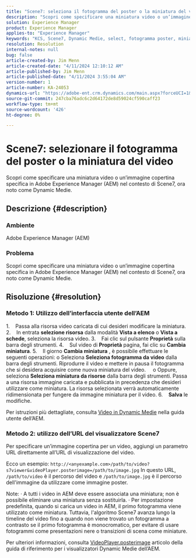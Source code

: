 ```yaml
---
title: "Scene7: seleziona il fotogramma del poster o la miniatura del video"
description: "Scopri come specificare una miniatura video o un’immagine copertina specifica in Adobe Experience Manager (AEM) nel contesto di Scene7, ora noto come Dynamic Medie."
solution: Experience Manager
product: Experience Manager
applies-to: "Experience Manager"
keywords: "KCS, Scene7, Dynamic Medie, select, fotogramma poster, miniatura video, How To, AEM, Adobe Experience Manager, videoPlayer.posterimage=, VideoPlayer, posterimage"
resolution: Resolution
internal-notes: null
bug: false
article-created-by: Jim Menn
article-created-date: "4/11/2024 12:10:12 AM"
article-published-by: Jim Menn
article-published-date: "4/11/2024 3:55:04 AM"
version-number: 1
article-number: KA-24053
dynamics-url: "https://adobe-ent.crm.dynamics.com/main.aspx?forceUCI=1&pagetype=entityrecord&etn=knowledgearticle&id=fe2c2fd9-97f7-ee11-a1fe-6045bd006268"
source-git-commit: 247cba76adc6c2d64172de8d59024cf590caff23
workflow-type: tm+mt
source-wordcount: '426'
ht-degree: 0%

---
```


# Scene7: selezionare il fotogramma del poster o la miniatura del video


Scopri come specificare una miniatura video o un’immagine copertina specifica in Adobe Experience Manager (AEM) nel contesto di Scene7, ora noto come Dynamic Medie.

## Descrizione {#description}


### Ambiente

Adobe Experience Manager (AEM)

### Problema

Scopri come specificare una miniatura video o un’immagine copertina specifica in Adobe Experience Manager (AEM) nel contesto di Scene7, ora noto come Dynamic Medie.


## Risoluzione {#resolution}


### Metodo 1: Utilizzo dell’interfaccia utente dell’AEM

1.    Passa alla risorsa video caricata di cui desideri modificare la miniatura.
2.    In entrata <b>selezione risorsa</b> dalla modalità <b>Vista a elenco</b> o <b>Vista a schede</b>, seleziona la risorsa video.
3.    Fai clic sul pulsante <b>Proprietà</b> sulla barra degli strumenti.
4.    Sul video di <b>Proprietà</b> pagina, fai clic su <b>Cambia miniatura</b>.
5.    Il giorno <b>Cambia miniatura</b> , è possibile effettuare le seguenti operazioni: o Seleziona <b>Seleziona fotogramma da video</b> dalla barra degli strumenti. Riprodurre il video e mettere in pausa il fotogramma che si desidera acquisire come nuova miniatura del video.
    o Oppure, seleziona <b>Seleziona miniatura da risorse</b> dalla barra degli strumenti. Passa a una risorsa immagine caricata e pubblicata in precedenza che desideri utilizzare come miniatura. La risorsa selezionata verrà automaticamente ridimensionata per fungere da immagine miniatura per il video.
6.    <b>Salva</b> le modifiche.

Per istruzioni più dettagliate, consulta [Video in Dynamic Medie](https://experienceleague.adobe.com/en/docs/experience-manager-65/content/assets/dynamic/video) nella guida utente dell’AEM.

### Metodo 2: utilizzo dell’URL del visualizzatore Scene7

Per specificare un’immagine copertina per un video, aggiungi un parametro URL direttamente all’URL di visualizzazione del video.

Ecco un esempio:
`http://<anyexample.com>/path/to/video?s7viewer&videoPlayer.posterimage=/path/to/image.jpg`
In questo URL, `/path/to/video` è il percorso del video e `/path/to/image.jpg` è il percorso dell&#39;immagine da utilizzare come immagine poster.

Note: · A tutti i video in AEM deve essere associata una miniatura; non è possibile eliminare una miniatura senza sostituirla.
· Per impostazione predefinita, quando si carica un video in AEM, il primo fotogramma viene utilizzato come miniatura. Tuttavia, l&#39;algoritmo Scene7 avanza lungo la timeline del video fino a quando non viene trovato un fotogramma a contrasto se il primo fotogramma è monocromatico, per evitare di usare fotogrammi come presentazioni nere o transizioni di scena come miniature.

Per ulteriori informazioni, consulta [VideoPlayer.posterimage](https://experienceleague.adobe.com/en/docs/dynamic-media-developer-resources/library/viewers-aem-assets-dmc/video/command-reference-configuration-attributes-video/r-html5-video-viewer-conf-attrib-videoplayer-posterimage) articolo della guida di riferimento per i visualizzatori Dynamic Medie dell’AEM.
